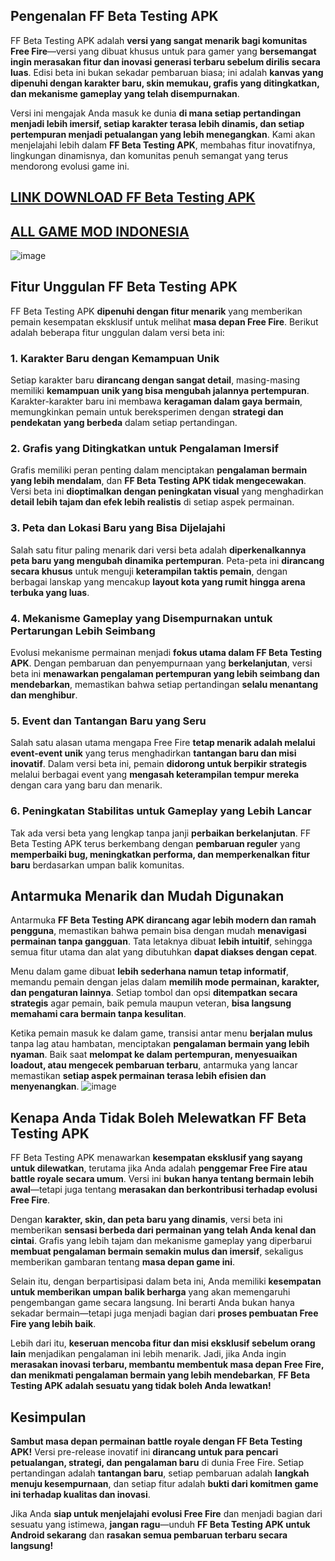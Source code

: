 ## **Pengenalan FF Beta Testing APK**  

FF Beta Testing APK adalah **versi yang sangat menarik bagi komunitas Free Fire**—versi yang dibuat khusus untuk para gamer yang **bersemangat ingin merasakan fitur dan inovasi generasi terbaru sebelum dirilis secara luas**. Edisi beta ini bukan sekadar pembaruan biasa; ini adalah **kanvas yang dipenuhi dengan karakter baru, skin memukau, grafis yang ditingkatkan, dan mekanisme gameplay yang telah disempurnakan**.  

Versi ini mengajak Anda masuk ke dunia **di mana setiap pertandingan menjadi lebih imersif, setiap karakter terasa lebih dinamis, dan setiap pertempuran menjadi petualangan yang lebih menegangkan**. Kami akan menjelajahi lebih dalam **FF Beta Testing APK**, membahas fitur inovatifnya, lingkungan dinamisnya, dan komunitas penuh semangat yang terus mendorong evolusi game ini. 
## [LINK DOWNLOAD FF Beta Testing APK](https://seruapk.com/ff-beta-testing/)

## [ALL GAME MOD INDONESIA](https://seruapk.com/)
![image](https://github.com/user-attachments/assets/227d32ed-39f5-45bb-8708-1730be307edb)


## **Fitur Unggulan FF Beta Testing APK**  

FF Beta Testing APK **dipenuhi dengan fitur menarik** yang memberikan pemain kesempatan eksklusif untuk melihat **masa depan Free Fire**. Berikut adalah beberapa fitur unggulan dalam versi beta ini:  

### **1. Karakter Baru dengan Kemampuan Unik**  
Setiap karakter baru **dirancang dengan sangat detail**, masing-masing memiliki **kemampuan unik yang bisa mengubah jalannya pertempuran**. Karakter-karakter baru ini membawa **keragaman dalam gaya bermain**, memungkinkan pemain untuk bereksperimen dengan **strategi dan pendekatan yang berbeda** dalam setiap pertandingan.  

### **2. Grafis yang Ditingkatkan untuk Pengalaman Imersif**  
Grafis memiliki peran penting dalam menciptakan **pengalaman bermain yang lebih mendalam**, dan **FF Beta Testing APK tidak mengecewakan**. Versi beta ini **dioptimalkan dengan peningkatan visual** yang menghadirkan **detail lebih tajam dan efek lebih realistis** di setiap aspek permainan.  

### **3. Peta dan Lokasi Baru yang Bisa Dijelajahi**  
Salah satu fitur paling menarik dari versi beta adalah **diperkenalkannya peta baru yang mengubah dinamika pertempuran**. Peta-peta ini **dirancang secara khusus** untuk menguji **keterampilan taktis pemain**, dengan berbagai lanskap yang mencakup **layout kota yang rumit hingga arena terbuka yang luas**.  

### **4. Mekanisme Gameplay yang Disempurnakan untuk Pertarungan Lebih Seimbang**  
Evolusi mekanisme permainan menjadi **fokus utama dalam FF Beta Testing APK**. Dengan pembaruan dan penyempurnaan yang **berkelanjutan**, versi beta ini **menawarkan pengalaman pertempuran yang lebih seimbang dan mendebarkan**, memastikan bahwa setiap pertandingan **selalu menantang dan menghibur**.  

### **5. Event dan Tantangan Baru yang Seru**  
Salah satu alasan utama mengapa Free Fire **tetap menarik adalah melalui event-event unik** yang terus menghadirkan **tantangan baru dan misi inovatif**. Dalam versi beta ini, pemain **didorong untuk berpikir strategis** melalui berbagai event yang **mengasah keterampilan tempur mereka** dengan cara yang baru dan menarik.  

### **6. Peningkatan Stabilitas untuk Gameplay yang Lebih Lancar**  
Tak ada versi beta yang lengkap tanpa janji **perbaikan berkelanjutan**. FF Beta Testing APK terus berkembang dengan **pembaruan reguler** yang **memperbaiki bug, meningkatkan performa, dan memperkenalkan fitur baru** berdasarkan umpan balik komunitas.  

## **Antarmuka Menarik dan Mudah Digunakan**  

Antarmuka **FF Beta Testing APK dirancang agar lebih modern dan ramah pengguna**, memastikan bahwa pemain bisa dengan mudah **menavigasi permainan tanpa gangguan**. Tata letaknya dibuat **lebih intuitif**, sehingga semua fitur utama dan alat yang dibutuhkan **dapat diakses dengan cepat**.  

Menu dalam game dibuat **lebih sederhana namun tetap informatif**, memandu pemain dengan jelas dalam **memilih mode permainan, karakter, dan pengaturan lainnya**. Setiap tombol dan opsi **ditempatkan secara strategis** agar pemain, baik pemula maupun veteran, **bisa langsung memahami cara bermain tanpa kesulitan**.  

Ketika pemain masuk ke dalam game, transisi antar menu **berjalan mulus** tanpa lag atau hambatan, menciptakan **pengalaman bermain yang lebih nyaman**. Baik saat **melompat ke dalam pertempuran, menyesuaikan loadout, atau mengecek pembaruan terbaru**, antarmuka yang lancar memastikan **setiap aspek permainan terasa lebih efisien dan menyenangkan**. 
![image](https://github.com/user-attachments/assets/d83b8851-dc58-4eac-8057-0f135696663e)


## **Kenapa Anda Tidak Boleh Melewatkan FF Beta Testing APK**  

FF Beta Testing APK menawarkan **kesempatan eksklusif yang sayang untuk dilewatkan**, terutama jika Anda adalah **penggemar Free Fire atau battle royale secara umum**. Versi ini **bukan hanya tentang bermain lebih awal**—tetapi juga tentang **merasakan dan berkontribusi terhadap evolusi Free Fire**.  

Dengan **karakter, skin, dan peta baru yang dinamis**, versi beta ini memberikan **sensasi berbeda dari permainan yang telah Anda kenal dan cintai**. Grafis yang lebih tajam dan mekanisme gameplay yang diperbarui **membuat pengalaman bermain semakin mulus dan imersif**, sekaligus memberikan gambaran tentang **masa depan game ini**.  

Selain itu, dengan berpartisipasi dalam beta ini, Anda memiliki **kesempatan untuk memberikan umpan balik berharga** yang akan memengaruhi pengembangan game secara langsung. Ini berarti Anda bukan hanya sekadar bermain—tetapi juga menjadi bagian dari **proses pembuatan Free Fire yang lebih baik**.  

Lebih dari itu, **keseruan mencoba fitur dan misi eksklusif sebelum orang lain** menjadikan pengalaman ini lebih menarik. Jadi, jika Anda ingin **merasakan inovasi terbaru, membantu membentuk masa depan Free Fire, dan menikmati pengalaman bermain yang lebih mendebarkan**, **FF Beta Testing APK adalah sesuatu yang tidak boleh Anda lewatkan!**  

## **Kesimpulan**  

**Sambut masa depan permainan battle royale dengan FF Beta Testing APK!** Versi pre-release inovatif ini **dirancang untuk para pencari petualangan, strategi, dan pengalaman baru** di dunia Free Fire. Setiap pertandingan adalah **tantangan baru**, setiap pembaruan adalah **langkah menuju kesempurnaan**, dan setiap fitur adalah **bukti dari komitmen game ini terhadap kualitas dan inovasi**.  

Jika Anda **siap untuk menjelajahi evolusi Free Fire** dan menjadi bagian dari sesuatu yang istimewa, **jangan ragu**—unduh **FF Beta Testing APK untuk Android sekarang** dan **rasakan semua pembaruan terbaru secara langsung!**
